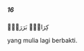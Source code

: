 ##### 16

<span class="ayah">كِرَامٍۭ بَرَرَةٍۢ</span>

<span class="ayah_translation">yang mulia lagi berbakti.</span>

